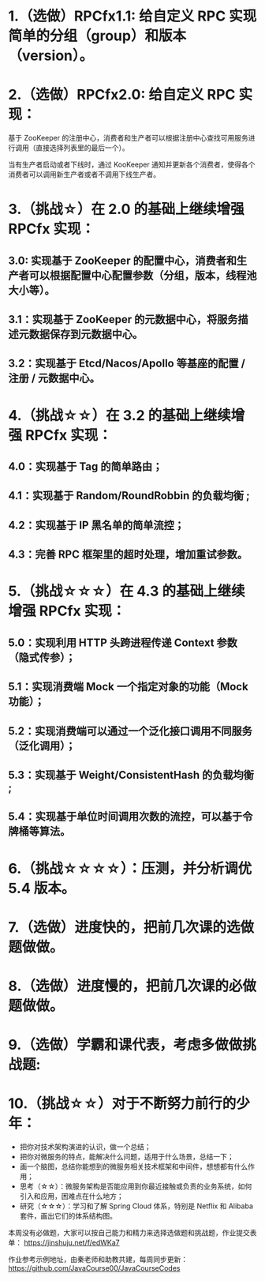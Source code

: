 # 1.（选做）RPCfx1.1: 给自定义 RPC 实现简单的分组（group）和版本（version）。
# 2.（选做）RPCfx2.0: 给自定义 RPC 实现：

基于 ZooKeeper 的注册中心，消费者和生产者可以根据注册中心查找可用服务进行调用（直接选择列表里的最后一个）。

当有生产者启动或者下线时，通过 KooKeeper 通知并更新各个消费者，使得各个消费者可以调用新生产者或者不调用下线生产者。

# 3.（挑战☆）在 2.0 的基础上继续增强 RPCfx 实现：

## 3.0: 实现基于 ZooKeeper 的配置中心，消费者和生产者可以根据配置中心配置参数（分组，版本，线程池大小等）。
## 3.1：实现基于 ZooKeeper 的元数据中心，将服务描述元数据保存到元数据中心。
## 3.2：实现基于 Etcd/Nacos/Apollo 等基座的配置 / 注册 / 元数据中心。
# 4.（挑战☆☆）在 3.2 的基础上继续增强 RPCfx 实现：

## 4.0：实现基于 Tag 的简单路由；
## 4.1：实现基于 Random/RoundRobbin 的负载均衡 ;
## 4.2：实现基于 IP 黑名单的简单流控；
## 4.3：完善 RPC 框架里的超时处理，增加重试参数。
# 5.（挑战☆☆☆）在 4.3 的基础上继续增强 RPCfx 实现：

## 5.0：实现利用 HTTP 头跨进程传递 Context 参数（隐式传参）；
## 5.1：实现消费端 Mock 一个指定对象的功能（Mock 功能）；
## 5.2：实现消费端可以通过一个泛化接口调用不同服务（泛化调用）；
## 5.3：实现基于 Weight/ConsistentHash 的负载均衡 ;
## 5.4：实现基于单位时间调用次数的流控，可以基于令牌桶等算法。
# 6.（挑战☆☆☆☆）：压测，并分析调优 5.4 版本。

# 7.（选做）进度快的，把前几次课的选做题做做。
# 8.（选做）进度慢的，把前几次课的必做题做做。
# 9.（选做）学霸和课代表，考虑多做做挑战题:

# 10.（挑战☆☆）对于不断努力前行的少年：

- 把你对技术架构演进的认识，做一个总结；
- 把你对微服务的特点，能解决什么问题，适用于什么场景，总结一下；
- 画一个脑图，总结你能想到的微服务相关技术框架和中间件，想想都有什么作用；
- 思考（☆☆）：微服务架构是否能应用到你最近接触或负责的业务系统，如何引入和应用，困难点在什么地方；
- 研究（☆☆☆）：学习和了解 Spring Cloud 体系，特别是 Netflix 和 Alibaba 套件，画出它们的体系结构图。

本周没有必做题，大家可以按自己能力和精力来选择选做题和挑战题，作业提交表单： https://jinshuju.net/f/edWKa7

作业参考示例地址，由秦老师和助教共建，每周同步更新： https://github.com/JavaCourse00/JavaCourseCodes